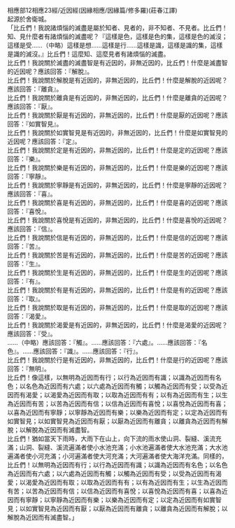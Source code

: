 相應部12相應23經/近因經(因緣相應/因緣篇/修多羅)(莊春江譯)  
起源於舍衛城。  
「比丘們！我說諸煩惱的滅盡是屬於知者、見者的，非不知者、不見者。比丘們！知、見什麼者有諸煩惱的滅盡呢？『這樣是色，這樣是色的集，這樣是色的滅沒；這樣是受……（中略）這樣是想……這樣是行……這樣是識，這樣是識的集，這樣是識的滅沒。』比丘們！這麼知、這麼見者有諸煩惱的滅盡。  
比丘們！我說關於滅盡的滅盡智是有近因的，非無近因的，比丘們！什麼是滅盡智的近因呢？應該回答：『解脫』。  
比丘們！我說關於解脫是有近因的，非無近因的，比丘們！什麼是解脫的近因呢？應該回答：『離貪』。  
比丘們！我說關於離貪是有近因的，非無近因的，比丘們！什麼是離貪的近因呢？應該回答：『厭』。  
比丘們！我說關於厭是有近因的，非無近因的，比丘們！什麼是厭的近因呢？應該回答：『如實智見』。  
比丘們！我說關於如實智見是有近因的，非無近因的，比丘們！什麼是如實智見的近因呢？應該回答：『定』。  
比丘們！我說關於定是有近因的，非無近因的，比丘們！什麼是定的近因呢？應該回答：『樂』。  
比丘們！我說關於樂是有近因的，非無近因的，比丘們！什麼是樂的近因呢？應該回答：『寧靜』。  
比丘們！我說關於寧靜是有近因的，非無近因的，比丘們！什麼是寧靜的近因呢？應該回答：『喜』。  
比丘們！我說關於喜是有近因的，非無近因的，比丘們！什麼是喜的近因呢？應該回答：『喜悅』。  
比丘們！我說關於喜悅是有近因的，非無近因的，比丘們！什麼是喜悅的近因呢？應該回答：『信』。  
比丘們！我說關於信是有近因的，非無近因的，比丘們！什麼是信的近因呢？應該回答：『苦』。  
比丘們！我說關於苦是有近因的，非無近因的，比丘們！什麼是苦的近因呢？應該回答：『生』。  
比丘們！我說關於生是有近因的，非無近因的，比丘們！什麼是生的近因呢？應該回答：『有』。  
比丘們！我說關於有是有近因的，非無近因的，比丘們！什麼是有的近因呢？應該回答：『取』。  
比丘們！我說關於取是有近因的，非無近因的，比丘們！什麼是取的近因呢？應該回答：『渴愛』。  
比丘們！我說關於渴愛是有近因的，非無近因的，比丘們！什麼是渴愛的近因呢？應該回答：『受』。  
……（中略）應該回答：『觸』。……應該回答：『六處』。……應該回答：『名色』。……應該回答：『識』。……應該回答：『行』。  
比丘們！我說關於行是有近因的，非無近因的，比丘們！什麼是行的近因呢？應該回答：『無明』。  
比丘們！像這樣，以無明為近因而有行；以行為近因而有識；以識為近因而有名色；以名色為近因而有六處；以六處為近因而有觸；以觸為近因而有受；以受為近因而有渴愛；以渴愛為近因而有取；以取為近因而有有；以有為近因而有生；以生為近因而有苦；以苦為近因而有信；以信為近因而有喜悅；以喜悅為近因而有喜；以喜為近因而有寧靜；以寧靜為近因而有樂；以樂為近因而有定；以定為近因而有如實智見；以如實智見為近因而有厭；以厭為近因而有離貪；以離貪為近因而有解脫；以解脫為近因而有滅盡智。  
比丘們！猶如當天下雨時，大雨下在山上，向下流的雨水使山洞、裂縫、溪流充滿；山洞、裂縫、溪流遍滿者使小水池充滿；小水池遍滿者使大水池充滿；大水池遍滿者使小河充滿；小河遍滿者使大河充滿；大河遍滿者使大海洋充滿。同樣的，比丘們！以無明為近因而有行；以行為近因而有識；以識為近因而有名色；以名色為近因而有六處；以六處為近因而有觸；以觸為近因而有受；以受為近因而有渴愛；以渴愛為近因而有取；以取為近因而有有；以有為近因而有生；以生為近因而有苦；以苦為近因而有信；以信為近因而有喜悅；以喜悅為近因而有喜；以喜為近因而有寧靜；以寧靜為近因而有樂；以樂為近因而有定；以定為近因而有如實智見；以如實智見為近因而有厭；以厭為近因而有離貪；以離貪為近因而有解脫；以解脫為近因而有滅盡智。」  
  
  
